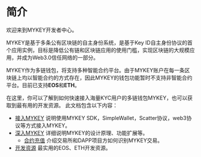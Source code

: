 # 简介

欢迎来到MYKEY开发者中心。

MYKEY是基于多条公有区块链的自主身份系统，是基于Key ID自主身份协议的首个应用实例，目标是降低公有链和区块链应用的使用门槛，实现区块链的大规模应用，并成为Web3.0信任网络的一部分。

MYKEY作为多链钱包，将支持多种智能合约平台。由于MYKEY账户在每一条区块链上均以智能合约的方式存在，因此MYKEY的钱包功能暂时不支持非智能合约平台。目前已支持**EOS**和**ETH**。

在这里，你可以了解到如何快速接入海量KYC用户的多链钱包MYKEY，也可以获取到最有用的开发资源。 此文档包含以下内容：

* [接入MYKEY](integrate-with-mykey/integration-android/) 说明使用MYKEY SDK，SimpleWallet，Scatter协议，web3协议等方式接入MYKEY。
* [深入MYKEY](dive-into-mykey/mykey-on-eos.md) 详细说明MYKEY的设计原理、功能扩展等。
  * [合约充值](dive-into-mykey/contracts-deposit/) 介绍交易所和DAPP项目方如何识别MYKEY交易。
* [开发资源](development-resources/eos.md) 最实用的EOS、ETH开发资源。





